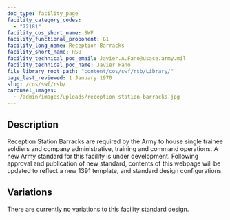 ```yaml
---
doc_type: facility_page
facility_category_codes:
  - "72181"
facility_cos_short_name: SWF
facility_functional_proponent: G1
facility_long_name: Reception Barracks
facility_short_name: RSB
facility_technical_poc_email: Javier.A.Fano@usace.army.mil
facility_technical_poc_name: Javier Fano
file_library_root_path: "content/cos/swf/rsb/Library/"
page_last_reviewed: 1 January 1970
slug: /cos/swf/rsb/
carousel_images:
  - /admin/images/uploads/reception-station-barracks.jpg
---
```


## Description

Reception Station Barracks are required by the Army to house single trainee soldiers and company administrative, training and command operations.
A new Army standard for this facility is under development. Following approval and publication of new standard, contents of this webpage will be updated to reflect a new 1391 template, and standard design configurations.

## Variations

There are currently no variations to this facility standard design.
